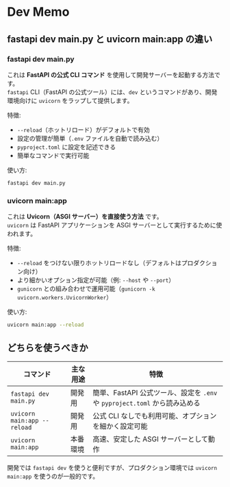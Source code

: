 # Dev Memo

## fastapi dev main.py と uvicorn main:app の違い

### fastapi dev main.py

これは **FastAPI の公式 CLI コマンド** を使用して開発サーバーを起動する方法です。  
`fastapi` CLI（FastAPI の公式ツール）には、`dev` というコマンドがあり、開発環境向けに `uvicorn` をラップして提供します。

特徴:

- `--reload`（ホットリロード）がデフォルトで有効
- 設定の管理が簡単（`.env` ファイルを自動で読み込む）
- `pyproject.toml` に設定を記述できる
- 簡単なコマンドで実行可能

使い方:

```sh
fastapi dev main.py
```

### uvicorn main:app

これは **Uvicorn（ASGI サーバー）を直接使う方法** です。  
`uvicorn` は FastAPI アプリケーションを ASGI サーバーとして実行するために使われます。

特徴:

- `--reload` をつけない限りホットリロードなし（デフォルトはプロダクション向け）
- より細かいオプション指定が可能（例: `--host` や `--port`）
- `gunicorn` との組み合わせで運用可能（`gunicorn -k uvicorn.workers.UvicornWorker`）

使い方:

```sh
uvicorn main:app --reload
```

## どちらを使うべきか

| コマンド | 主な用途 | 特徴 |
|----------|--------|------|
| `fastapi dev main.py` | 開発用 | 簡単、FastAPI 公式ツール、設定を `.env` や `pyproject.toml` から読み込める |
| `uvicorn main:app --reload` | 開発用 | 公式 CLI なしでも利用可能、オプションを細かく設定可能 |
| `uvicorn main:app` | 本番環境 | 高速、安定した ASGI サーバーとして動作 |

開発では `fastapi dev` を使うと便利ですが、プロダクション環境では `uvicorn main:app` を使うのが一般的です。
